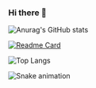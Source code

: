### Hi there 👋

![Anurag's GitHub stats](https://github-readme-stats.vercel.app/api?username=antoniojunnior&show_icons=true&theme=radical&locale=pt-br)

[![Readme Card](https://github-readme-stats.vercel.app/api/pin/?username=antoniojunnior&repo=antoniojunnior&theme=radical&locale=pt-br)](https://github.com/antoniojunnior/antoniojunnior)

![Top Langs](https://github-readme-stats.vercel.app/api/top-langs/?username=antoniojunnior&layout=compact&theme=radical&locale=pt-br)

![Snake animation](https://github.com/antoniojunnior/antoniojunnior/blob/output/github-contribution-grid-snake.svg)
